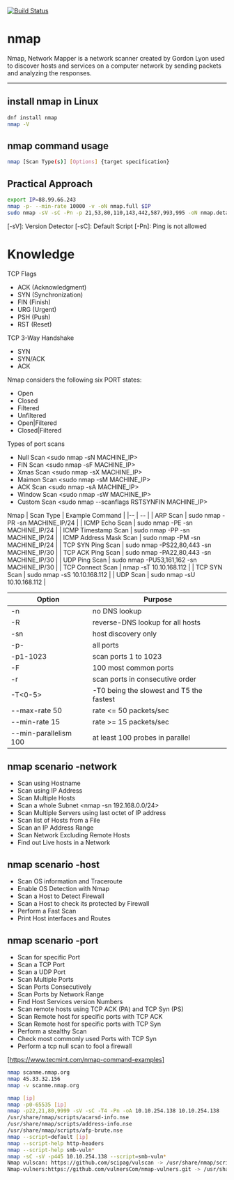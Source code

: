 [![Build Status](https://travis-ci.org/joemccann/dillinger.svg?branch=master)](https://travis-ci.org/joemccann/dillinger)

# nmap
Nmap, Network Mapper is a network scanner created by Gordon Lyon used to discover hosts and services on a computer network by sending packets and analyzing the responses. 

<hr/>

## install nmap in Linux
```sh
dnf install nmap
nmap -V
```

## nmap command usage
```sh
nmap [Scan Type(s)] [Options] {target specification}
```


## Practical Approach
```sh
export IP=88.99.66.243
nmap -p- --min-rate 10000 -v -oN nmap.full $IP
sudo nmap -sV -sC -Pn -p 21,53,80,110,143,442,587,993,995 -oN nmap.details $IP
```
[-sV]: Version Detector
[-sC]: Default Script
[-Pn]: Ping is not allowed

# Knowledge

TCP Flags
- ACK (Acknowledgment)
- SYN (Synchronization)
- FIN (Finish)
- URG (Urgent)
- PSH (Push)
- RST (Reset)

TCP 3-Way Handshake
- SYN
- SYN/ACK
- ACK

Nmap considers the following six PORT states:
- Open
- Closed
- Filtered
- Unfiltered
- Open|Filtered
- Closed|Filtered

Types of port scans
- Null Scan <sudo nmap -sN  MACHINE_IP>
- FIN Scan  <sudo nmap -sF  MACHINE_IP>
- Xmas Scan <sudo nmap -sX  MACHINE_IP>
- Maimon Scan <sudo nmap -sM  MACHINE_IP>
- ACK Scan  <sudo nmap -sA  MACHINE_IP>
- Window Scan <sudo nmap -sW  MACHINE_IP>
- Custom Scan <sudo nmap --scanflags RSTSYNFIN MACHINE_IP>





Nmap
| Scan Type 	          |  Example Command                            |
|--                       | --                                          | 
| ARP Scan 	              |  sudo nmap -PR -sn MACHINE_IP/24            |
| ICMP Echo Scan 	      |  sudo nmap -PE -sn MACHINE_IP/24            |
| ICMP Timestamp Scan 	  |  sudo nmap -PP -sn MACHINE_IP/24            |
| ICMP Address Mask Scan  |	 sudo nmap -PM -sn MACHINE_IP/24            |
| TCP SYN Ping Scan       |	 sudo nmap -PS22,80,443 -sn MACHINE_IP/30   |
| TCP ACK Ping Scan 	  |  sudo nmap -PA22,80,443 -sn MACHINE_IP/30   |
| UDP Ping Scan 	      |  sudo nmap -PU53,161,162 -sn MACHINE_IP/30  |
| TCP Connect Scan 	      |  nmap -sT 10.10.168.112                     |
| TCP SYN Scan 	          |  sudo nmap -sS 10.10.168.112                |
| UDP Scan 	              |  sudo nmap -sU 10.10.168.112                |

| Option                 |	Purpose                                     |
|--                      | --                                           | 
| -n 	                 |   no DNS lookup                              |
| -R 	                 |   reverse-DNS lookup for all hosts           |
| -sn 	                 |   host discovery only                        |
| -p- 	                 |   all ports                                  |
| -p1-1023               |	 scan ports 1 to 1023                       |
| -F                     |   100 most common ports                      |
| -r 	                 |   scan ports in consecutive order            |
| -T<0-5>                | 	 -T0 being the slowest and T5 the fastest   |
| --max-rate 50          |	 rate <= 50 packets/sec                     |
| --min-rate 15          |	 rate >= 15 packets/sec                     |
| --min-parallelism 100  |	 at least 100 probes in parallel            |

## nmap scenario -network
- Scan using Hostname
- Scan using IP Address
- Scan Multiple Hosts
- Scan a whole Subnet <nmap -sn 192.168.0.0/24>
- Scan Multiple Servers using last octet of IP address
- Scan list of Hosts from a File
- Scan an IP Address Range
- Scan Network Excluding Remote Hosts
- Find out Live hosts in a Network


## nmap scenario -host
- Scan OS information and Traceroute
- Enable OS Detection with Nmap
- Scan a Host to Detect Firewall
- Scan a Host to check its protected by Firewall
- Perform a Fast Scan
- Print Host interfaces and Routes

## nmap scenario -port
- Scan for specific Port
- Scan a TCP Port
- Scan a UDP Port
- Scan Multiple Ports
- Scan Ports Consecutively
- Scan Ports by Network Range
- Find Host Services version Numbers
- Scan remote hosts using TCP ACK (PA) and TCP Syn (PS)
- Scan Remote host for specific ports with TCP ACK
- Scan Remote host for specific ports with TCP Syn
- Perform a stealthy Scan
- Check most commonly used Ports with TCP Syn
- Perform a tcp null scan to fool a firewall

[https://www.tecmint.com/nmap-command-examples]

```sh
nmap scanme.nmap.org
nmap 45.33.32.156
nmap -v scanme.nmap.org
```

```sh
nmap [ip]
nmap -p0-65535 [ip]
nmap -p22,21,80,9999 -sV -sC -T4 -Pn -oA 10.10.254.138 10.10.254.138
/usr/share/nmap/scripts/acarsd-info.nse
/usr/share/nmap/scripts/address-info.nse
/usr/share/nmap/scripts/afp-brute.nse
nmap --script=default [ip]
nmap --script-help http-headers
nmap --script-help smb-vuln*
nmap -sC -sV -p445 10.10.254.138 --script=smb-vuln*
Nmap vulscan: https://github.com/scipag/vulscan -> /usr/share/nmap/scripts
Nmap-vulners:https://github.com/vulnersCom/nmap-vulners.git -> /usr/share/nmap/scripts
```
